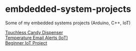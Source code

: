 # embdedded-system-projects
Some of my embedded systems projects (Arduino, C++, IoT) <br>

<a href="https://www.instructables.com/Mini-Touchless-Candy-Dispenser/">Touchless Candy Dispenser</a><br>
<a href="https://www.instructables.com/Send-Email-Alerts-With-Arduino-IoT/">Temperature Email Alerts (IoT)</a><br>
<a href="https://www.instructables.com/Beginner-IoT-Project-esp8266-Blynk/">Beginner IoT Project</a><br>
